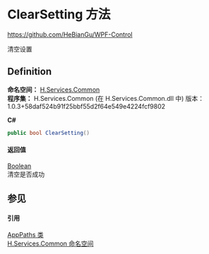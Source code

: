 # ClearSetting 方法
https://github.com/HeBianGu/WPF-Control

清空设置



## Definition
**命名空间：** <a href="b9cdd84f-6623-a51a-f53b-465103ced202">H.Services.Common</a>  
**程序集：** H.Services.Common (在 H.Services.Common.dll 中) 版本：1.0.3+58daf524b91f25bbf55d2f64e549e4224fcf9802

**C#**
``` C#
public bool ClearSetting()
```



#### 返回值
<a href="https://learn.microsoft.com/dotnet/api/system.boolean" target="_blank" rel="noopener noreferrer">Boolean</a>  
清空是否成功

## 参见


#### 引用
<a href="9251cdb5-e417-165b-4302-78092076c7d9">AppPaths 类</a>  
<a href="b9cdd84f-6623-a51a-f53b-465103ced202">H.Services.Common 命名空间</a>  
